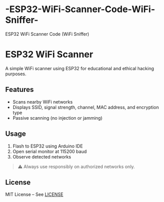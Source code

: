 # -ESP32-WiFi-Scanner-Code-WiFi-Sniffer-
 ESP32 WiFi Scanner Code (WiFi Sniffer)
# ESP32 WiFi Scanner

A simple WiFi scanner using ESP32 for educational and ethical hacking purposes.

## Features

- Scans nearby WiFi networks
- Displays SSID, signal strength, channel, MAC address, and encryption type
- Passive scanning (no injection or jamming)

## Usage

1. Flash to ESP32 using Arduino IDE
2. Open serial monitor at 115200 baud
3. Observe detected networks

> ⚠️ Always use responsibly on authorized networks only.

## License

MIT License – See [LICENSE](LICENSE)
